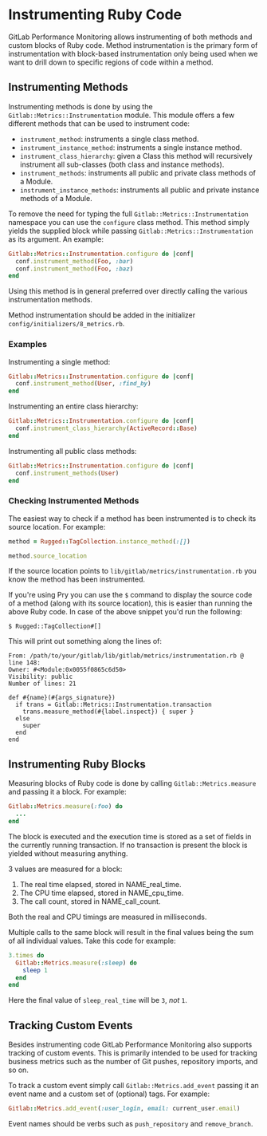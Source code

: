 # Instrumenting Ruby Code

GitLab Performance Monitoring allows instrumenting of both methods and custom
blocks of Ruby code. Method instrumentation is the primary form of
instrumentation with block-based instrumentation only being used when we want to
drill down to specific regions of code within a method.

## Instrumenting Methods

Instrumenting methods is done by using the `Gitlab::Metrics::Instrumentation`
module. This module offers a few different methods that can be used to
instrument code:

* `instrument_method`: instruments a single class method.
* `instrument_instance_method`: instruments a single instance method.
* `instrument_class_hierarchy`: given a Class this method will recursively
  instrument all sub-classes (both class and instance methods).
* `instrument_methods`: instruments all public and private class methods of a Module.
* `instrument_instance_methods`: instruments all public and private instance methods of a
  Module.

To remove the need for typing the full `Gitlab::Metrics::Instrumentation`
namespace you can use the `configure` class method. This method simply yields
the supplied block while passing `Gitlab::Metrics::Instrumentation` as its
argument. An example:

```ruby
Gitlab::Metrics::Instrumentation.configure do |conf|
  conf.instrument_method(Foo, :bar)
  conf.instrument_method(Foo, :baz)
end
```

Using this method is in general preferred over directly calling the various
instrumentation methods.

Method instrumentation should be added in the initializer
`config/initializers/8_metrics.rb`.

### Examples

Instrumenting a single method:

```ruby
Gitlab::Metrics::Instrumentation.configure do |conf|
  conf.instrument_method(User, :find_by)
end
```

Instrumenting an entire class hierarchy:

```ruby
Gitlab::Metrics::Instrumentation.configure do |conf|
  conf.instrument_class_hierarchy(ActiveRecord::Base)
end
```

Instrumenting all public class methods:

```ruby
Gitlab::Metrics::Instrumentation.configure do |conf|
  conf.instrument_methods(User)
end
```

### Checking Instrumented Methods

The easiest way to check if a method has been instrumented is to check its
source location. For example:

```ruby
method = Rugged::TagCollection.instance_method(:[])

method.source_location
```

If the source location points to `lib/gitlab/metrics/instrumentation.rb` you
know the method has been instrumented.

If you're using Pry you can use the `$` command to display the source code of a
method (along with its source location), this is easier than running the above
Ruby code. In case of the above snippet you'd run the following:

```
$ Rugged::TagCollection#[]
```

This will print out something along the lines of:

```
From: /path/to/your/gitlab/lib/gitlab/metrics/instrumentation.rb @ line 148:
Owner: #<Module:0x0055f0865c6d50>
Visibility: public
Number of lines: 21

def #{name}(#{args_signature})
  if trans = Gitlab::Metrics::Instrumentation.transaction
    trans.measure_method(#{label.inspect}) { super }
  else
    super
  end
end
```

## Instrumenting Ruby Blocks

Measuring blocks of Ruby code is done by calling `Gitlab::Metrics.measure` and
passing it a block. For example:

```ruby
Gitlab::Metrics.measure(:foo) do
  ...
end
```

The block is executed and the execution time is stored as a set of fields in the
currently running transaction. If no transaction is present the block is yielded
without measuring anything.

3 values are measured for a block:

1. The real time elapsed, stored in NAME_real_time.
2. The CPU time elapsed, stored in NAME_cpu_time.
3. The call count, stored in NAME_call_count.

Both the real and CPU timings are measured in milliseconds.

Multiple calls to the same block will result in the final values being the sum
of all individual values. Take this code for example:

```ruby
3.times do
  Gitlab::Metrics.measure(:sleep) do
    sleep 1
  end
end
```

Here the final value of `sleep_real_time` will be `3`, _not_ `1`.

## Tracking Custom Events

Besides instrumenting code GitLab Performance Monitoring also supports tracking
of custom events. This is primarily intended to be used for tracking business
metrics such as the number of Git pushes, repository imports, and so on.

To track a custom event simply call `Gitlab::Metrics.add_event` passing it an
event name and a custom set of (optional) tags. For example:

```ruby
Gitlab::Metrics.add_event(:user_login, email: current_user.email)
```

Event names should be verbs such as `push_repository` and `remove_branch`.
